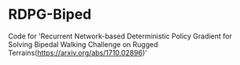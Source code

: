 # RDPG-Biped
Code for 'Recurrent Network-based Deterministic Policy Gradient for Solving Bipedal Walking Challenge on Rugged Terrains(https://arxiv.org/abs/1710.02896)'
